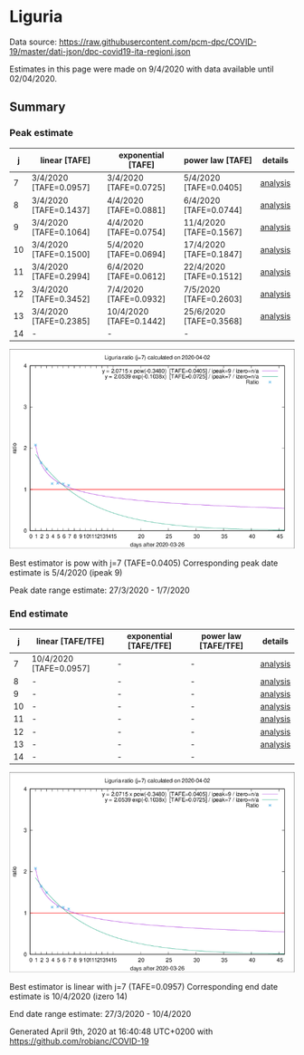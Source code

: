 # Liguria


Data source: https://raw.githubusercontent.com/pcm-dpc/COVID-19/master/dati-json/dpc-covid19-ita-regioni.json

Estimates in this page were made on 9/4/2020 with data available until 02/04/2020.


## Summary 

### Peak estimate 
|j|linear [TAFE]|exponential [TAFE]|power law [TAFE]|details|
|---|----|-----------|---------|-------|
|7|3/4/2020 [TAFE=0.0957]|3/4/2020 [TAFE=0.0725]|5/4/2020 [TAFE=0.0405]|[analysis](COVID-19_liguria_j7_2020-04-02.md)|
|8|3/4/2020 [TAFE=0.1437]|4/4/2020 [TAFE=0.0881]|6/4/2020 [TAFE=0.0744]|[analysis](COVID-19_liguria_j8_2020-04-02.md)|
|9|3/4/2020 [TAFE=0.1064]|4/4/2020 [TAFE=0.0754]|11/4/2020 [TAFE=0.1567]|[analysis](COVID-19_liguria_j9_2020-04-02.md)|
|10|3/4/2020 [TAFE=0.1500]|5/4/2020 [TAFE=0.0694]|17/4/2020 [TAFE=0.1847]|[analysis](COVID-19_liguria_j10_2020-04-02.md)|
|11|3/4/2020 [TAFE=0.2994]|6/4/2020 [TAFE=0.0612]|22/4/2020 [TAFE=0.1512]|[analysis](COVID-19_liguria_j11_2020-04-02.md)|
|12|3/4/2020 [TAFE=0.3452]|7/4/2020 [TAFE=0.0932]|7/5/2020 [TAFE=0.2603]|[analysis](COVID-19_liguria_j12_2020-04-02.md)|
|13|3/4/2020 [TAFE=0.2385]|10/4/2020 [TAFE=0.1442]|25/6/2020 [TAFE=0.3568]|[analysis](COVID-19_liguria_j13_2020-04-02.md)|
|14|-|-|-||

![best peak estimate](COVID-19_liguria_j7_2020-04-02.png)

Best estimator is pow with j=7 (TAFE=0.0405)
Corresponding peak date estimate is 5/4/2020 (ipeak 9)


Peak date range estimate: 27/3/2020 - 1/7/2020

### End estimate 
|j|linear [TAFE/TFE]|exponential [TAFE/TFE]|power law [TAFE/TFE]|details|
|---|----|-----------|---------|-------|
|7|10/4/2020 [TAFE=0.0957]|-|-|[analysis](COVID-19_liguria_j7_2020-04-02.md)|
|8|-|-|-|[analysis](COVID-19_liguria_j8_2020-04-02.md)|
|9|-|-|-|[analysis](COVID-19_liguria_j9_2020-04-02.md)|
|10|-|-|-|[analysis](COVID-19_liguria_j10_2020-04-02.md)|
|11|-|-|-|[analysis](COVID-19_liguria_j11_2020-04-02.md)|
|12|-|-|-|[analysis](COVID-19_liguria_j12_2020-04-02.md)|
|13|-|-|-|[analysis](COVID-19_liguria_j13_2020-04-02.md)|
|14|-|-|-||

![best zero estimate](COVID-19_liguria_j7_2020-04-02.png)

Best estimator is linear with j=7 (TAFE=0.0957)
Corresponding end date estimate is 10/4/2020 (izero 14)


End date range estimate: 27/3/2020 - 10/4/2020

Generated April 9th, 2020 at 16:40:48 UTC+0200 with https://github.com/robianc/COVID-19
